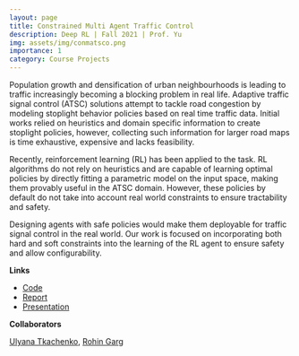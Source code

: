```yaml
---
layout: page
title: Constrained Multi Agent Traffic Control
description: Deep RL | Fall 2021 | Prof. Yu
img: assets/img/conmatsco.png
importance: 1
category: Course Projects
---
```


Population growth and densification of urban neighbourhoods is leading to traffic increasingly
becoming a blocking problem in real life. Adaptive traffic signal control (ATSC) solutions attempt to
tackle road congestion by modeling stoplight behavior policies based on real time traffic data. Initial
works relied on heuristics and domain specific information to create stoplight policies, however,
collecting such information for larger road maps is time exhaustive, expensive and lacks feasibility.

Recently, reinforcement learning (RL) has been applied to the task. RL algorithms do not rely on
heuristics and are capable of learning optimal policies by directly fitting a parametric model on the
input space, making them provably useful in the ATSC domain. However, these policies by default
do not take into account real world constraints to ensure tractability and safety.

Designing agents with safe policies would make them deployable for traffic signal control in the real
world. Our work is focused on incorporating both hard and soft constraints into the learning of the
RL agent to ensure safety and allow configurability.

**Links**

- [Code](https://github.com/ulya-tkch/Con-MATSCo) 
- [Report](https://drive.google.com/file/d/1JjnieVBhM4QINRHtGQGjrDbcKgfYOeA9/view?usp=sharing) 
- [Presentation](https://docs.google.com/presentation/d/1TqJuZVTLTXz59GIunUNZTY0sV_9_C7m63rWqh4HGvFE/edit?usp=sharing)

**Collaborators** 

[Ulyana Tkachenko](https://www.linkedin.com/in/ulyana-tkachenko/), [Rohin Garg](https://www.linkedin.com/in/rohin-garg-953643151/)
